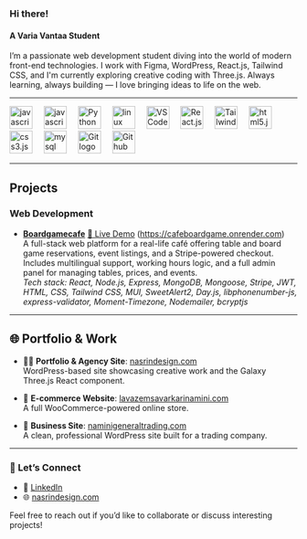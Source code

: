 ### Hi there!

#### A Varia Vantaa Student

I’m a passionate web development student diving into the world of modern front-end technologies. I work with Figma, WordPress, React.js, Tailwind CSS, and I'm currently exploring creative coding with Three.js. Always learning, always building — I love bringing ideas to life on the web.

---

<div align="left">
    <img src="https://cdn.jsdelivr.net/gh/devicons/devicon/icons/figma/figma-original.svg" height="40" alt="javascript logo" />
  <img width="12" />
  <img src="https://cdn.jsdelivr.net/gh/devicons/devicon/icons/javascript/javascript-original.svg" height="40" alt="javascript logo" />
  <img width="12" />
  <img src="https://cdn.jsdelivr.net/gh/devicons/devicon/icons/python/python-original.svg" height="40" alt="Python logo" />
  <img width="12" />
  <img src="https://cdn.jsdelivr.net/gh/devicons/devicon/icons/linux/linux-original.svg" height="40" alt="linux logo" />
  <img width="12" />
  <img src="https://cdn.jsdelivr.net/gh/devicons/devicon/icons/vscode/vscode-original.svg" height="40" alt="VS Code logo" />
  <img width="12" />
  <img src="https://cdn.jsdelivr.net/gh/devicons/devicon/icons/react/react-original.svg" height="40" alt="React.js logo" />
  <img width="12" />
  <img src="https://cdn.jsdelivr.net/gh/devicons/devicon/icons/tailwindcss/tailwindcss-original.svg" height="40" alt="Tailwind CSS logo" />
  <img width="12" />
  <img src="https://cdn.jsdelivr.net/gh/devicons/devicon/icons/html5/html5-original.svg" height="40" alt="html5.js logo" />
  <img width="12" />
  <img src="https://cdn.jsdelivr.net/gh/devicons/devicon/icons/css3/css3-original.svg" height="40" alt="css3.js logo" />
  <img width="12" />
  <img src="https://cdn.jsdelivr.net/gh/devicons/devicon/icons/mysql/mysql-original.svg" height="40" alt="mysql logo" />
  <img width="12" />
  <img src="https://cdn.jsdelivr.net/gh/devicons/devicon/icons/git/git-original.svg" height="40" alt="Git logo" />
  <img width="12" />
  <img src="https://cdn.jsdelivr.net/gh/devicons/devicon/icons/github/github-original.svg" height="40" alt="Github logo" />
</div>

---

## Projects

### Web Development

- [**Boardgamecafe**](https://github.com/Nasrin-MT/boardgamecafe)
  [🔗 Live Demo](https://cafeboardgame.onrender.com) (https://cafeboardgame.onrender.com)  
   A full-stack web platform for a real-life café offering table and board game reservations, event listings, and a Stripe-powered checkout. Includes multilingual support, working hours logic, and a full admin panel for managing tables, prices, and events.  
   _Tech stack: React, Node.js, Express, MongoDB, Mongoose, Stripe, JWT, HTML, CSS, Tailwind CSS, MUI, SweetAlert2, Day.js, libphonenumber-js, express-validator, Moment-Timezone, Nodemailer, bcryptjs_

---

## 🌐 Portfolio & Work

- 🧑‍🎨 **Portfolio & Agency Site**: [nasrindesign.com](https://nasrindesign.com/home)  
  WordPress-based site showcasing creative work and the Galaxy Three.js React component.

- 🛒 **E-commerce Website**: [lavazemsavarkarinamini.com](https://lavazemsavarkarinamini.com/)  
  A full WooCommerce-powered online store.

- 🏢 **Business Site**: [naminigeneraltrading.com](https://naminigeneraltrading.com/)  
  A clean, professional WordPress site built for a trading company.

---

### 🤝 Let’s Connect

- 💼 [LinkedIn](https://www.linkedin.com/in/nasrin-tabar-787205205/)
- 🌐 [nasrindesign.com](https://nasrindesign.com/home)

Feel free to reach out if you’d like to collaborate or discuss interesting projects!

<!--
**Nasrin-MT/Nasrin-MT** is a ✨ _special_ ✨ repository because its `README.md` (this file) appears on your GitHub profile.

Here are some ideas to get you started:

- 🔭 I’m currently working on ...
- 🌱 I’m currently learning ...
- 👯 I’m looking to collaborate on ...
- 🤔 I’m looking for help with ...
- 💬 Ask me about ...
- 📫 How to reach me: ...
- 😄 Pronouns: ...
- ⚡ Fun fact: ...
-->
